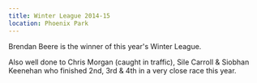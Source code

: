 ```yaml
---
title: Winter League 2014-15
location: Phoenix Park
---
```


Brendan Beere is the winner of this year's Winter League.

Also well done to Chris Morgan (caught in traffic), Sile Carroll & Siobhan Keenehan who finished 2nd, 3rd & 4th in a very close race this year.
